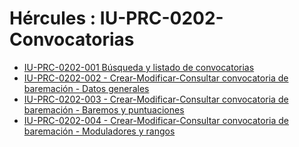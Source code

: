 # Hércules : IU\-PRC\-0202\-Convocatorias



* [IU\-PRC\-0202\-001 Búsqueda y listado de convocatorias](/hercules/sgi-sistema-de-gestion-de-investigacion/requisitos-y-analisis-funcional/analisis-funcional-sgi-hercules/prc-modulo-de-produccion-cientifica/prc-interfaz-de-usuario/iu-prc-0202-convocatorias/iu-prc-0202-001-busqueda-y-listado-de-convocatorias.md "/hercules/sgi-sistema-de-gestion-de-investigacion/requisitos-y-analisis-funcional/analisis-funcional-sgi-hercules/prc-modulo-de-produccion-cientifica/prc-interfaz-de-usuario/iu-prc-0202-convocatorias/iu-prc-0202-001-busqueda-y-listado-de-convocatorias.md")
* [IU\-PRC\-0202\-002 \- Crear\-Modificar\-Consultar convocatoria de baremación \- Datos generales](/hercules/sgi-sistema-de-gestion-de-investigacion/requisitos-y-analisis-funcional/analisis-funcional-sgi-hercules/prc-modulo-de-produccion-cientifica/prc-interfaz-de-usuario/iu-prc-0202-convocatorias/iu-prc-0202-002-crear-modificar-consultar-convocatoria-de-baremacion-datos-generales.md "/hercules/sgi-sistema-de-gestion-de-investigacion/requisitos-y-analisis-funcional/analisis-funcional-sgi-hercules/prc-modulo-de-produccion-cientifica/prc-interfaz-de-usuario/iu-prc-0202-convocatorias/iu-prc-0202-002-crear-modificar-consultar-convocatoria-de-baremacion-datos-generales.md")
* [IU\-PRC\-0202\-003 \- Crear\-Modificar\-Consultar convocatoria de baremación \- Baremos y puntuaciones](/hercules/sgi-sistema-de-gestion-de-investigacion/requisitos-y-analisis-funcional/analisis-funcional-sgi-hercules/prc-modulo-de-produccion-cientifica/prc-interfaz-de-usuario/iu-prc-0202-convocatorias/iu-prc-0202-003-crear-modificar-consultar-convocatoria-de-baremacion-baremos-y-puntuaciones.md "/hercules/sgi-sistema-de-gestion-de-investigacion/requisitos-y-analisis-funcional/analisis-funcional-sgi-hercules/prc-modulo-de-produccion-cientifica/prc-interfaz-de-usuario/iu-prc-0202-convocatorias/iu-prc-0202-003-crear-modificar-consultar-convocatoria-de-baremacion-baremos-y-puntuaciones.md")
* [IU\-PRC\-0202\-004 \- Crear\-Modificar\-Consultar convocatoria de baremación \- Moduladores y rangos](/hercules/sgi-sistema-de-gestion-de-investigacion/requisitos-y-analisis-funcional/analisis-funcional-sgi-hercules/prc-modulo-de-produccion-cientifica/prc-interfaz-de-usuario/iu-prc-0202-convocatorias/iu-prc-0202-004-crear-modificar-consultar-convocatoria-de-baremacion-moduladores-y-rangos/index.md "/hercules/sgi-sistema-de-gestion-de-investigacion/requisitos-y-analisis-funcional/analisis-funcional-sgi-hercules/prc-modulo-de-produccion-cientifica/prc-interfaz-de-usuario/iu-prc-0202-convocatorias/iu-prc-0202-004-crear-modificar-consultar-convocatoria-de-baremacion-moduladores-y-rangos/index.md")




